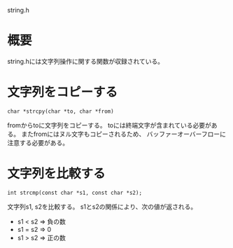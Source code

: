 string.h

# 概要
string.hには文字列操作に関する関数が収録されている。

# 文字列をコピーする
    char *strcpy(char *to, char *from)
fromからtoに文字列をコピーする。
toには終端文字が含まれている必要がある。
またfromにはヌル文字もコピーされるため、
バッファーオーバーフローに注意する必要がある。

# 文字列を比較する
    int strcmp(const char *s1, const char *s2);
文字列s1, s2を比較する。
s1とs2の関係により、次の値が返される。
- s1 < s2 => 負の数
- s1 = s2 => 0
- s1 > s2 => 正の数
